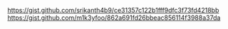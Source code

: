 https://gist.github.com/srikanth4b9/ce31357c122b1fff9dfc3f73fd4218bb
https://gist.github.com/m1k3yfoo/862a691fd26bbeac856114f3988a37da